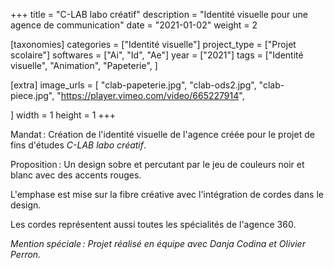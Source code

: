 +++
title = "C-LAB labo créatif"
description = "Identité visuelle pour une agence de communication"
date = "2021-01-02"
weight = 2


[taxonomies]
categories = ["Identité visuelle"]
project_type = ["Projet scolaire"]
softwares = ["Ai", "Id", "Ae"]
year = ["2021"]
tags = ["Identité visuelle", "Animation", "Papeterie", ]

[extra]
image_urls = [
    "clab-papeterie.jpg",
    "clab-ods2.jpg",
    "clab-piece.jpg",
    "https://player.vimeo.com/video/665227914",



]
width = 1
height = 1
+++

Mandat : Création de l'identité visuelle de l'agence créée pour le projet de fins d'études *C-LAB labo créatif*.

Proposition : Un design sobre et percutant par le jeu de couleurs noir et blanc avec des accents rouges.

L'emphase est mise sur la fibre créative avec l'intégration de cordes dans le design.

Les cordes représentent aussi toutes les spécialités de l'agence 360.

*Mention spéciale : Projet réalisé en équipe avec Danja Codina et Olivier Perron.*

